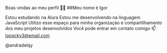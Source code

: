 Boas vindas ao meu perfil 💙💙
##Meu nome é Igor

Estou estudando na Alura
Estou me desenvolvendo na linguagem JavaScript
Utilizo esse espaço para minha organização e compartilhamento dos meu projetos desenvolvidos
Você pode entrar em contato comigo 📫
looqcky3@email.com

@andradelqy
